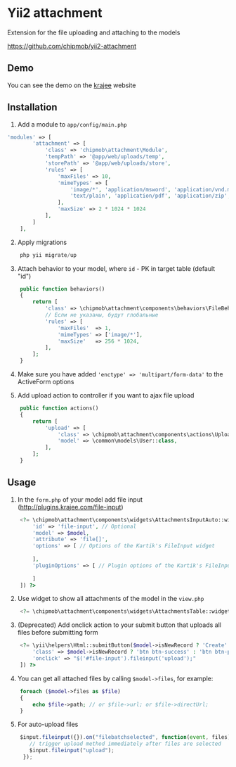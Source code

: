 Yii2 attachment
================

Extension for the file uploading and attaching to the models

https://github.com/chipmob/yii2-attachment

Demo
----
You can see the demo on the [krajee](http://plugins.krajee.com/file-input/demo) website

Installation
------------

1.  Add a module to `app/config/main.php`

```php
'modules' => [
        'attachment' => [
            'class' => 'chipmob\attachment\Module',
            'tempPath' => '@app/web/uploads/temp',
            'storePath' => '@app/web/uploads/store',
            'rules' => [
                'maxFiles' => 10,
                'mimeTypes' => [
                    'image/*', 'application/msword', 'application/vnd.ms-excel',
                    'text/plain', 'application/pdf', 'application/zip', 'application/x-rar-compressed'
                ],
                'maxSize' => 2 * 1024 * 1024
            ],
        ]
    ],
```

2. Apply migrations

```php
	php yii migrate/up
```

3. Attach behavior to your model, where `id` - PK in target table (default "id")

```php
    public function behaviors()
    {
        return [
            'class' => \chipmob\attachment\components\behaviors\FileBehavior::class,
            // Если не указаны, будут глобальные
            'rules' => [
                'maxFiles'  => 1,
                'mimeTypes' => ['image/*'],
                'maxSize'   => 256 * 1024,
            ],
        ];
    }
```

4. Make sure you have added `'enctype' => 'multipart/form-data'` to the ActiveForm options

5. Add upload action to controller if you want to ajax file upload
 
```php
    public function actions()
    {
        return [
            'upload' => [
                'class' => \chipmob\attachment\components\actions\UploadAction::class,
                'model' => \common\models\User::class,
            ],
        ];
    }
```

Usage
-----
1. In the `form.php` of your model add file input (http://plugins.krajee.com/file-input)

```php
    <?= \chipmob\attachment\components\widgets\AttachmentsInputAuto::widget([
        'id' => 'file-input', // Optional
        'model' => $model,
        'attribute' => 'file[]',
        'options' => [ // Options of the Kartik's FileInput widget
            
        ],
        'pluginOptions' => [ // Plugin options of the Kartik's FileInput widget 
            
        ]
    ]) ?>
```

2. Use widget to show all attachments of the model in the `view.php`

```php
	<?= \chipmob\attachment\components\widgets\AttachmentsTable::widget(['model' => $model]) ?>
```

3. (Deprecated) Add onclick action to your submit button that uploads all files before submitting form

```php
    <?= \yii\helpers\Html::submitButton($model->isNewRecord ? 'Create' : 'Update', [
        'class' => $model->isNewRecord ? 'btn btn-success' : 'btn btn-primary',
        'onclick' => "$('#file-input').fileinput('upload');"
    ]) ?>
```

4. You can get all attached files by calling ```$model->files```, for example:

```php
    foreach ($model->files as $file)
    {
        echo $file->path; // or $file->url; or $file->directUrl;
    }
```

5. For auto-upload files

```js
    $input.fileinput({}).on("filebatchselected", function(event, files) {
       // trigger upload method immediately after files are selected
       $input.fileinput("upload");
     });
```
